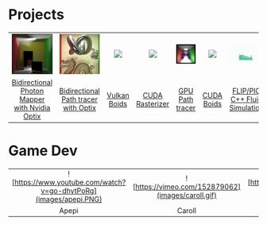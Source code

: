 # Projects

| | | | | | | | | |
| :--------: | :---------: | :--------: | :---------: | :--------: | :---------: | :--------: | :---------: | :--------: |
| ![](images/bpm.jpg) | ![](images/test_render.PNG) | ![](images/boids.gif) | ![](images/cesium_truck.gif) | ![](images/cornell.png)      |![](images/perf_256_std.gif) | ![](images/fluid_sim.gif) | [](images/cpu_PT.gif) | ![](images/progressive_renderer.gif) |
|  [Bidirectional Photon Mapper with Nvidia Optix](https://github.com/GPU-VCM/BDPM) | [Bidirectional Path tracer with Optix](https://github.com/GPU-VCM/BDPM/tree/dev-bdpt) | [Vulkan Boids](https://github.com/aksris/Project6-Vulkan-Flocking) |  [CUDA Rasterizer](https://github.com/aksris/Project4-CUDA-Rasterizer) |          [GPU Path tracer](https://github.com/aksris/Project3-CUDA-Path-Tracer)    |  [CUDA Boids](https://github.com/aksris/Project1-CUDA-Flocking) |  [FLIP/PIC C++ Fluid Simulation](https://github.com/aksris/thanda) |  [CPU Path Tracer](https://github.com/aksris/PathTracer) |  [CPU Progressive Renderer](https://github.com/aksris/PathTracer) |

# Game Dev

| | | |
| :---: | :---: | :---: |
| ![https://www.youtube.com/watch?v=go-dhytPoRg](images/apepi.PNG) | ![https://vimeo.com/152879062](images/caroll.gif) | ![https://www.youtube.com/watch?v=t-2w_q-RPyk](images/project_em.gif) |
| Apepi |  Caroll | Project Em |
